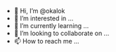 - 👋 Hi, I’m @okalok
- 👀 I’m interested in ...
- 🌱 I’m currently learning ...
- 💞️ I’m looking to collaborate on ...
- 📫 How to reach me ...

<!---
okalok/okalok is a ✨ special ✨ repository because its `README.md` (this file) appears on your GitHub profile.
You can click the Preview link to take a look at your changes.
--->
